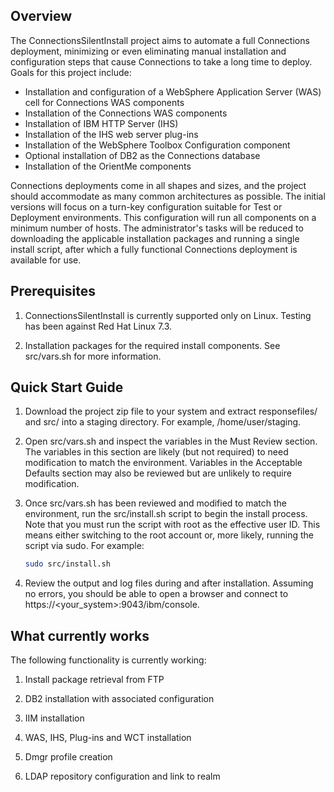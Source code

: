 ## Overview

The ConnectionsSilentInstall project aims to automate a full Connections deployment, minimizing or even eliminating manual
installation and configuration steps that cause Connections to take a long time to deploy. Goals for this project include:

  - Installation and configuration of a WebSphere Application Server (WAS) cell for Connections WAS components
  - Installation of the Connections WAS components
  - Installation of IBM HTTP Server (IHS)
  - Installation of the IHS web server plug-ins
  - Installation of the WebSphere Toolbox Configuration component
  - Optional installation of DB2 as the Connections database
  - Installation of the OrientMe components
  
Connections deployments come in all shapes and sizes, and the project should accommodate as many common architectures as 
possible. The initial versions will focus on a turn-key configuration suitable for Test or Deployment environments. This
configuration will run all components on a minimum number of hosts. The administrator's tasks will be reduced to downloading
the applicable installation packages and running a single install script, after which a fully functional Connections 
deployment is available for use.

## Prerequisites

1. ConnectionsSilentInstall is currently supported only on Linux. Testing has been against Red Hat Linux 7.3.

2. Installation packages for the required install components. See src/vars.sh for more information.

## Quick Start Guide

1. Download the project zip file to your system and extract responsefiles/ and src/ into a staging directory. For example,
   /home/user/staging.
	
2. Open src/vars.sh and inspect the variables in the Must Review section. The variables in this section are likely (but
   not required) to need modification to match the environment. Variables in the Acceptable Defaults section may also 
	be reviewed but are unlikely to require modification.
	
3. Once src/vars.sh has been reviewed and modified to match the environment, run the src/install.sh script to begin the
   install process. Note that you must run the script with root as the effective user ID. This means either switching to
	the root account or, more likely, running the script via sudo. For example: 
	
	```Bash
	sudo src/install.sh
	```

4. Review the output and log files during and after installation. Assuming no errors, you should be able to open a browser
   and connect to https://<your_system>:9043/ibm/console.

## What currently works

The following functionality is currently working:

1. Install package retrieval from FTP

2. DB2 installation with associated configuration

3. IIM installation

4. WAS, IHS, Plug-ins and WCT installation

5. Dmgr profile creation

6. LDAP repository configuration and link to realm